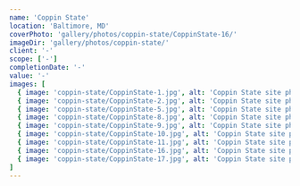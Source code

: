 ```yaml
---
name: 'Coppin State'
location: 'Baltimore, MD'
coverPhoto: 'gallery/photos/coppin-state/CoppinState-16/'
imageDir: 'gallery/photos/coppin-state/'
client: '-'
scope: ['-']
completionDate: '-'
value: '-'
images: [
  { image: 'coppin-state/CoppinState-1.jpg', alt: 'Coppin State site photograph' },
  { image: 'coppin-state/CoppinState-2.jpg', alt: 'Coppin State site photograph' },
  { image: 'coppin-state/CoppinState-5.jpg', alt: 'Coppin State site photograph' },
  { image: 'coppin-state/CoppinState-8.jpg', alt: 'Coppin State site photograph' },
  { image: 'coppin-state/CoppinState-9.jpg', alt: 'Coppin State site photograph' },
  { image: 'coppin-state/CoppinState-10.jpg', alt: 'Coppin State site photograph' },
  { image: 'coppin-state/CoppinState-11.jpg', alt: 'Coppin State site photograph' },
  { image: 'coppin-state/CoppinState-16.jpg', alt: 'Coppin State site photograph' },
  { image: 'coppin-state/CoppinState-17.jpg', alt: 'Coppin State site photograph' },
]
---
```

